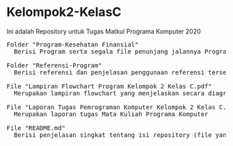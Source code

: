 # Kelompok2-KelasC
Ini adalah Repository untuk Tugas Matkul Programa Komputer 2020
<pre>
Folder "Program-Kesehatan Finansial"
  Berisi Program serta segala file penunjang jalannya Program

Folder "Referensi-Program"
  Berisi referensi dan penjelasan penggunaan referensi tersebut dalam Program yang dibuat

File "Lampiran Flowchart Program Kelompok 2 Kelas C.pdf"
  Merupakan lampiran flowchart yang menjelaskan secara diagram alir tentang cara kerja program

File "Laporan Tugas Pemrograman Komputer Kelompok 2 Kelas C.docx"
  Merupakan laporan tugas Mata Kuliah Programa Komputer

File "README.md"
  Berisi penjelasan singkat tentang isi repository (file yang sekarang sedang dibaca adalah README.md)
</pre>

